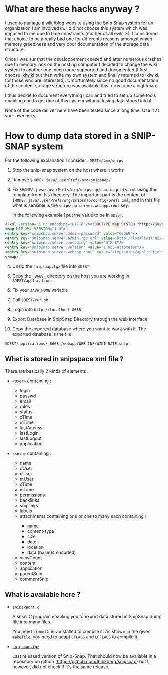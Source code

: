 What are these hacks anyway ?
=============================

I used to manage a wiki/blog website using the [Snip Snap][1] system
for an organization I am involved in. I did not choose this system
which was imposed to me due to time constraints (mother of all evils
:-). I considered that choice to be a really bad one for differents
reasons amongst which memory greediness and very poor documentation of
the storage data structure.

Once I was sur that the developpement ceased and after numerous
crashes due to memory lack on the hosting computer I decided to change
the wiki system to another one much more supported and documented (I
first choose [Ikiwiki][2] but then write my own system and finally
returned to Ikiwiki, for those who are interested). Unfortunately
since no good documentation of the content storage structure was
available this turns to be a nightmare.

I thus decide to document everything I can and tried to set up some
tools enabling one to get ride of this system without losing data
stored into it.

None of the code deliver here have been tested since a long time. Use
it at your own risks.

[1]: http://snipsnap.org/
[2]: http://ikiwiki.info


How to dump data stored in a SNIP-SNAP system
=============================================

For the following explanation I consider : `DEST=/tmp/snips`

1. Stop the snip-snap system on the host where it works

2. Remove `$HOME/.java/.userPrefs/org/snipsnap/`

3. Fix `$HOME/.java/.userPrefs/org/snipsnap/config.prefs.xml` using the
   template from this directory. The important part is the content of
   `$HOME/.java/.userPrefs/org/snipsnap/config/prefs.xml`, and in this file
   what is sensible is the `snipsnap.server.webapp.root` key.
   
   In the following example I put the value to be in `$DEST`.

```xml
<?xml version="1.0" encoding="UTF-8"?><!DOCTYPE map SYSTEM "http://java.sun.com/dtd/preferences.dtd">
<map MAP_XML_VERSION="1.0">
<entry key="snipsnap.server.admin.password" value="663b9"/>
<entry key="snipsnap.server.admin.rpc.url" value="http://localhost:8574"/>
<entry key="snipsnap.server.encoding" value="UTF-8"/>
<entry key="snipsnap.server.version" value="1.0b3-uttoxeter"/>
<entry key="snipsnap.server.webapp.root" value="/tmp/snips/applications"/>
</map>
```

4. Unzip the `snipsnap.tgz` file into `$DEST`

5. Copy the `_8668_` directory on the host you are working in `$DEST/applications`

6. Fix your `JAVA_HOME` variable

7. Call `$DEST/run.sh`

8. Login into `http://localhost:8668`

9. Export Database in SnipSnap Directory through the web interface

10. Copy the exported database where you want to work with it. The
    exported database is the file :
    
```
$DEST/applications/_8668_/webapp/WEB-INF/WIKI-DATE.snip`
```

What is stored in snipspace xml file ?
--------------------------------------

There are basically 2 kinds of elements :

* `<user>` containing :
  + login
  + passwd
  + email
  + roles
  + status
  + cTime
  + mTime
  + lastAccess
  + lastLogin
  + lastLogout
  + application

* `<snip>` containing :
  + name
  + oUser
  + cUser
  + mUser
  + cTime
  + mTime
  + permissions
  + backlinks
  + sniplinks
  + labels
  + attachments containing one <attachments/> or one to many
    <attachment> each containing :
    - name
    - content-type
    - size
    - date
    - location
    - data (base64 encoded)
  + viewCount
  + content
  + application
  + parentSnip
  + commentSnip

What is available here ?
------------------------

* [`snipexport.c`](snipexport.c)

  A small C program enabling you to export data stored in SnipSnap
  dump file into many files.

  You need `libxml2-dev` installed to compile it. As shown in the
  given [`makefile`](makefile), you need to adapt `CFLAGS` and
  `LDFLAGS` to compile it.

* [`snipsnap.tgz`](snipsnap.tgz)

  Last released version of Snip-Snap. That should now be available in a
  repository on github (https://github.com/thinkberg/snipsnap) but I, however,
  did not check if it's the same release.
